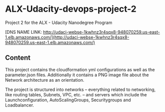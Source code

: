 # ALX-Udacity-devops-project-2

Project 2 for the ALX - Udacity Nanodegree Program

[DNS NAME LINK: http://udaci-webse-1kwhnz3r4sqx8-948070259.us-east-1.elb.amazonaws.com/](http://udaci-webse-1kwhnz3r4sqx8-948070259.us-east-1.elb.amazonaws.com/)

## Content

This project contains the cloudformation yml configurations as well as the parameter.json files.
Additionally it contains a PNG image file about the Network architecture as an orientation.

The project is structured into networks – everything related to networking, like routing tables, Subnets, VPC, etc. – and servers which include the Launchconfiguration, AutoScalingGroups, Securitygroups and Loadbalancer.
